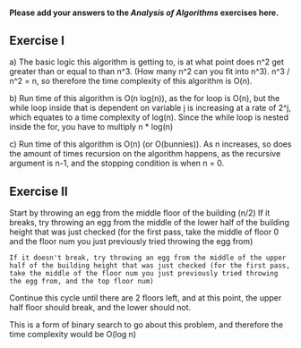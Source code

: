 #### Please add your answers to the ***Analysis of  Algorithms*** exercises here.

## Exercise I

a) The basic logic this algorithm is getting to, is at what point does n^2 get greater than or equal to than n^3. (How many n^2 can you fit into n^3). n^3 / n^2 = n, so therefore the time complexity of this algorithm is O(n).
 

b) Run time of this algorithm is O(n log(n)), as the for loop is O(n), but the while loop inside that is dependent on variable j is increasing at a rate of 2^j, which equates to a time complexity of log(n). Since the while loop is nested inside the for, you have to multiply n * log(n)


c) Run time of this algorithm is O(n) (or O(bunnies)). As n increases, so does the amount of times recursion on the algorithm happens, as the recursive argument is n-1, and the stopping condition is when n = 0. 

## Exercise II


Start by throwing an egg from the middle floor of the building (n/2)
    If it breaks, try throwing an egg from the middle of the lower half of the building height that was just checked (for the first pass, take the middle of floor 0 and the floor num you just previously tried throwing the egg from)

    If it doesn't break, try throwing an egg from the middle of the upper half of the building height that was just checked (for the first pass, take the middle of the floor num you just previously tried throwing the egg from, and the top floor num)

Continue this cycle until there are 2 floors left, and at this point, the upper half floor should break, and the lower should not. 

This is a form of binary search to go about this problem, and therefore the time complexity would be O(log n)